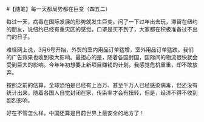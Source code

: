#【随笔】每一天都局势都在巨变（四五二）

每过一天，病毒在国际发展的形势就发生巨变。问了一下过年出去玩，滞留在纽约的朋友，说纽约已经有重灾区的感觉。口罩是买不到了，大家都在积极准备过不出门的日子。

难怪网上说，3月6号开始，外贸的室内用品订单猛增，室外用品订单猛跌。我们的广告效果也收到极大影响。最担心的是，随着各国封国，国际间的物流很快就会受到巨大的影响。今年年初想要上新项目赚钱的计划，我感觉危机重重，却不敢放弃。

按照之前的估算，全球恐怕是已经有上百万、甚至千万人已经感染病毒，但还没有统计出来。随着各国人自觉封闭在家，传染率才会有扭转，但是，经济不得不收到剧烈影响。

好在不管怎么样，中国还算是目前世界上最安全的地方了！